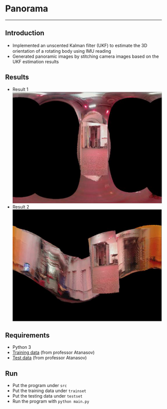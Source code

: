 # **Panorama**
- - -
## **Introduction**
* Implemented an unscented Kalman ﬁlter (UKF) to estimate the 3D orientation of a rotating body using IMU reading
* Generated panoramic images by stitching camera images based on the UKF estimation results

## **Results**
* Result 1  
  <img src="img/result1.png" width="575">  
* Result 2  
  <img src="img/result2.png" width="575">

## **Requirements**
* Python 3 
* [Training data](https://drive.google.com/open?id=0B241vEW29598UjlWOUFwaTNnRlE) (from professor Atanasov)
* [Test data](https://drive.google.com/open?id=0B241vEW29598Z09xeE5xUExLN2s) (from professor Atanasov)

## **Run**
* Put the program under ```src```
* Put the training data under ```trainset```
* Put the testing data under ```testset```
* Run the program with ```python main.py```

